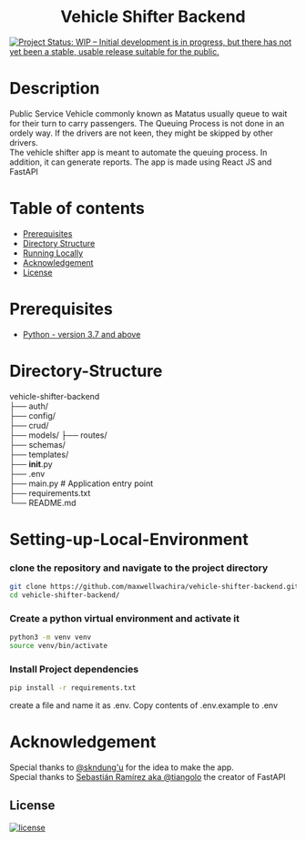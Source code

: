 <h1 align="center"><b>Vehicle Shifter Backend</b></h1>

[![Project Status: WIP – Initial development is in progress, but there has not yet been a stable, usable release suitable for the public.](https://www.repostatus.org/badges/latest/wip.svg)](https://github.com/maxwellwachira/vehicle-shifter-backend.git)

# Description

Public Service Vehicle commonly known as Matatus usually queue to wait for their turn to carry passengers. The Queuing Process is not done in an ordely way. If the drivers are not keen, they might be skipped by other drivers.<br>
The vehicle shifter app is meant to automate the queuing process. In addition, it can generate reports. The app is made using React JS and FastAPI

# Table of contents

- [Prerequisites](#Prerequisites)
- [Directory Structure](#Directory-Structure)
- [Running Locally](#Setting-up-Local-Environment)
- [Acknowledgement](#Acknowledgement)
- [License](#License)

# Prerequisites

- [Python - version 3.7 and above ](https://www.python.org/)

# Directory-Structure

vehicle-shifter-backend  
├── auth/  
├── config/  
├── crud/  
├── models/
├── routes/  
├── schemas/  
├── templates/  
├── **init**.py  
├── .env  
├── main.py # Application entry point  
├── requirements.txt  
└── README.md

# Setting-up-Local-Environment

### clone the repository and navigate to the project directory

```bash
git clone https://github.com/maxwellwachira/vehicle-shifter-backend.git
cd vehicle-shifter-backend/
```

### Create a python virtual environment and activate it

```bash
python3 -m venv venv
source venv/bin/activate
```

### Install Project dependencies

```bash
pip install -r requirements.txt
```

create a file and name it as .env. Copy contents of .env.example to .env

# Acknowledgement

Special thanks to [@skndung'u](https://github.com/skndungu) for the idea to make the app.<br>
Special thanks to [Sebastián Ramírez aka @tiangolo](https://github.com/tiangolo) the creator of FastAPI

## <b>License</b>

[![license](https://img.shields.io/github/license/mashape/apistatus.svg?style=for-the-badge)](LICENSE)
